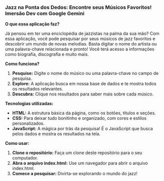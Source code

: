 ### **Jazz na Ponta dos Dedos: Encontre seus Músicos Favoritos!** Imersão Dev com Google Gemini

**O que essa aplicação faz?**

Já pensou em ter uma enciclopédia de jazzistas na palma da sua mão? Com essa aplicação, você pode pesquisar por seus músicos de jazz favoritos e descobrir um mundo de novas melodias. Basta digitar o nome do artista ou uma palavra-chave relacionada e pronto! Você terá acesso a informações como biografia, discografia e muito mais.

**Como funciona?**

1. **Pesquise:** Digite o nome do músico ou uma palavra-chave no campo de pesquisa.
2. **Explore:** A aplicação busca em nossa base de dados e te mostra todos os resultados relevantes.
3. **Descubra:** Clique nos resultados para saber mais sobre cada músico.

**Tecnologias utilizadas:**

* **HTML:** A estrutura básica da página, como os botões, títulos e seções.
* **CSS:** Para deixar tudo bonitinho e organizado, com cores e estilos personalizados.
* **JavaScript:** A mágica por trás da pesquisa! É o JavaScript que busca pelos dados e mostra os resultados na tela.

**Como usar:**

1. **Clone o repositório:** Faça um clone deste repositório para o seu computador.
2. **Abra o arquivo index.html:** Use um navegador para abrir o arquivo index.html.
3. **Comece a pesquisar:** Divirta-se explorando o mundo do jazz!
